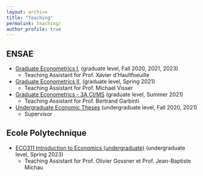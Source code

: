```yaml
---
layout: archive
title: "Teaching"
permalink: teaching/
author_profile: true
---
```


<!---## Teaching--->
## ENSAE
- [Graduate Econometrics I](https://www.ensae.fr/en/courses/145), (graduate level, Fall 2020, 2021, 2023)
    - Teaching Assistant for Prof. Xavier d'Haultfoeuille 
- [Graduate Econometrics II](https://www.ensae.fr/en/courses/150), (graduate level, Spring 2021)
    - Teaching Assistant for Prof. Michael Visser 
- [Graduate Econometrics - 3A CI/MS](https://www.ensae.fr/en/courses/156) (graduate level, Summer 2021)
    - Teaching Assistant for Prof. Bertrand Garbinti 
- [Undergraduate Economic Theses](https://www.ensae.fr/en/courses/42) (undergraduate level, Fall 2020, 2021)
    - Supervisor 

## Ecole Polytechnique 
- [ECO311 Introduction to Economics (undergraduate)](https://synapses.polytechnique.fr/catalogue/2021-2022/ue/133/ECO361-ouverture-aux-sciences-economiques?from=D1) (undergraduate level, Spring 2023)
    - Teaching Assistant for Prof. Olivier Gossner et Prof. Jean-Baptiste Michau
